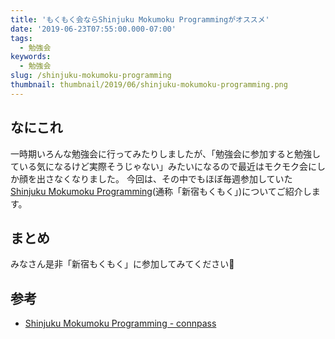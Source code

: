 ```yaml
---
title: 'もくもく会ならShinjuku Mokumoku Programmingがオススメ'
date: '2019-06-23T07:55:00.000-07:00'
tags:
  - 勉強会
keywords:
  - 勉強会
slug: /shinjuku-mokumoku-programming
thumbnail: thumbnail/2019/06/shinjuku-mokumoku-programming.png
---
```


## なにこれ

一時期いろんな勉強会に行ってみたりしましたが、「勉強会に参加すると勉強している気になるけど実際そうじゃない」みたいになるので最近はモクモク会にしか顔を出さなくなりました。
今回は、その中でもほぼ毎週参加していた[Shinjuku Mokumoku Programming](https://shinjuku-moku.connpass.com/)(通称「新宿もくもく」)についてご紹介します。



## まとめ

みなさん是非「新宿もくもく」に参加してみてください🍅


## 参考

* [Shinjuku Mokumoku Programming - connpass](https://shinjuku-moku.connpass.com/)